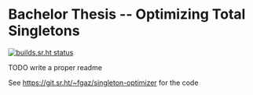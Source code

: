 # Bachelor Thesis -- Optimizing Total Singletons

[![builds.sr.ht status](https://builds.sr.ht/~fgaz/bachelor-thesis.svg)](https://builds.sr.ht/~fgaz/bachelor-thesis?)

TODO write a proper readme

See https://git.sr.ht/~fgaz/singleton-optimizer for the code

